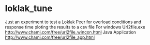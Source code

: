 # loklak_tune
Just an experiment to test a Loklak Peer for overload conditions and response time ploting the results to a csv file
For windows Url2file.exe
http://www.chami.com/free/url2file_wincon.html
Java Application
http://www.chami.com/free/url2file_app.html
